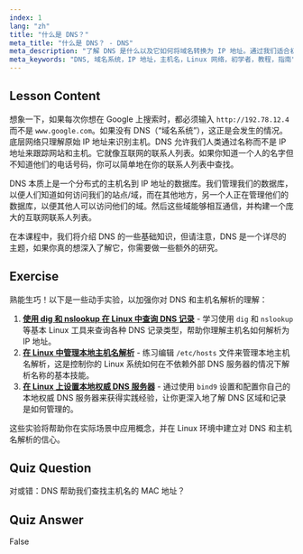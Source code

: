 ```yaml
---
index: 1
lang: "zh"
title: "什么是 DNS？"
meta_title: "什么是 DNS？ - DNS"
meta_description: "了解 DNS 是什么以及它如何将域名转换为 IP 地址。通过我们适合初学者的 Linux 指南，理解这个核心互联网概念。"
meta_keywords: "DNS, 域名系统，IP 地址，主机名，Linux 网络，初学者，教程，指南"
---
```


## Lesson Content

想象一下，如果每次你想在 Google 上搜索时，都必须输入 `http://192.78.12.4` 而不是 `www.google.com`。如果没有 DNS（“域名系统”），这正是会发生的情况。底层网络只理解原始 IP 地址来识别主机。DNS 允许我们人类通过名称而不是 IP 地址来跟踪网站和主机。它就像互联网的联系人列表。如果你知道一个人的名字但不知道他们的电话号码，你可以简单地在你的联系人列表中查找。

DNS 本质上是一个分布式的主机名到 IP 地址的数据库。我们管理我们的数据库，以便人们知道如何访问我们的站点/域，而在其他地方，另一个人正在管理他们的数据库，以便其他人可以访问他们的域。然后这些域能够相互通信，并构建一个庞大的互联网联系人列表。

在本课程中，我们将介绍 DNS 的一些基础知识，但请注意，DNS 是一个详尽的主题，如果你真的想深入了解它，你需要做一些额外的研究。

## Exercise

熟能生巧！以下是一些动手实验，以加强你对 DNS 和主机名解析的理解：

1. **[使用 dig 和 nslookup 在 Linux 中查询 DNS 记录](https://labex.io/zh/labs/comptia-query-dns-records-in-linux-with-dig-and-nslookup-592796)** - 学习使用 `dig` 和 `nslookup` 等基本 Linux 工具来查询各种 DNS 记录类型，帮助你理解主机名如何解析为 IP 地址。
2. **[在 Linux 中管理本地主机名解析](https://labex.io/zh/labs/comptia-manage-local-hostname-resolution-in-linux-592792)** - 练习编辑 `/etc/hosts` 文件来管理本地主机名解析，这是控制你的 Linux 系统如何在不依赖外部 DNS 服务器的情况下解析名称的基本技能。
3. **[在 Linux 上设置本地权威 DNS 服务器](https://labex.io/zh/labs/comptia-set-up-a-local-authoritative-dns-server-on-linux-592803)** - 通过使用 `bind9` 设置和配置你自己的本地权威 DNS 服务器来获得实践经验，让你更深入地了解 DNS 区域和记录是如何管理的。

这些实验将帮助你在实际场景中应用概念，并在 Linux 环境中建立对 DNS 和主机名解析的信心。

## Quiz Question

对或错：DNS 帮助我们查找主机名的 MAC 地址？

## Quiz Answer

False
